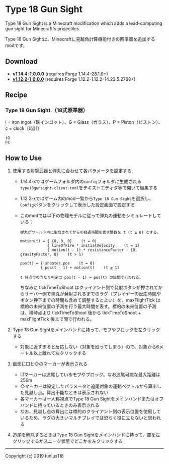 # Type 18 Gun Sight

Type 18 Gun Sight is a Minecraft modification which adds a lead-computing gun sight for Minecraft's projectiles.

Type 18 Gun Sightは、Minecraftに見越角計算機能付きの照準器を追加するmodです。

## Download

- [**v1.14.4-1.0.0.0**](https://github.com/Iunius118/Type18GunSight/releases/download/v1.14.4-1.0.0.0/Type18GunSight-1.14.4-1.0.0.0.jar) (requires Forge 1.14.4-28.1.0+)
- [**v1.12.2-1.0.0.0**](https://github.com/Iunius118/Type18GunSight/releases/download/v1.12.2-1.0.0.0/Type18GunSight-1.12.2-1.0.0.0.jar) (requires Forge 1.12.2-1.12.2-14.23.5.2768+)

## Recipe

### Type 18 Gun Sight （18式照準器）

i = iron ingot（鉄インゴット）、G = Glass（ガラス）、P = Piston（ピストン）、c = clock（時計）

```text
iG
Pc
```

## How to Use

1. 使用する射撃武器と弾丸に合わせて各パラメータを設定する
    - 1.14.4-xではゲームフォルダ内の`config`フォルダに生成される`type18gunsight-client.toml`をテキストエディタ等で開いて編集する
    - 1.12.2-xではゲーム内のmod一覧から`Type 18 Gun Sight`を選択し、`Config`ボタンをクリックして表示した設定画面で設定する
    - このmodでは以下の物理モデルに従って弾丸の運動をシミュレートしている：

      ```text
      弾丸がワールド内に生成されてからの経過時間を表す整数を t (t ≧ 0) とする。

      motion(t) = { {0, 0, 0}    (t = 0)
                  { lineOfFire * initialVelocity    (t = 1)
                  { motion(t - 1) * resistanceFactor - {0, gravityFactor, 0}    (t > 1)

      pos(t) = { shooter.pos    (t = 0)
               { pos(t - 1) + motion(t)    (t ≧ 1)

      t 時点での当たり判定は pos(t - 1) → pos(t) の区間で行われる。
      ```

      ちなみに tickTimeToShoot はクライアント側で発射ボタンが押されてからサーバー側で弾丸が発射されるまでのラグ（プレイヤーの反応時間やボタン押下までの時間も含めて調整するとよい）を、maxFlightTick は標的の未来位置の予測を行う最大時間を表す。標的の未来位置の予測は、現時点より tickTimeToShoot 後から tickTimeToShoot + maxFlightTick 後まで間で行われる。

2. Type 18 Gun Sightをメインハンドに持って、モブやブロックを左クリックする
    - 対象に近すぎると反応しない（対象を殴ってしまう）ので、対象から6メートル以上離れて左クリックする
3. 画面に□と◇のマーカーが表示される
    - □マーカーは追尾しているモブやブロック。なお追尾可能な最大距離は256m
    - ◇マーカーは設定したパラメータと追尾対象の運動ベクトルから算出した見越し点。算出不能なときは表示されない
    - 各マーカーは一人称視点でType 18 Gun Sightをメインハンドまたはオフハンドに持っているときのみ表示される
    - なお、見越し点の算出には標的のクライアント側の表示位置を使用しているため、ラグの大きいマルチプレイでは恐らく役に立たないと思われる
4. 追尾を解除するときはType 18 Gun Sightをメインハンドに持って、空を左クリックするかスニーク状態でどこかを左クリックする

----

Copyright (c) 2019 Iunius118
